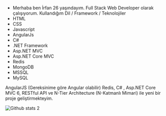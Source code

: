 - Merhaba ben İrfan 26 yaşındayım. Full Stack Web Developer olarak çalışıyorum.
Kullandığım Dil / Framework / Teknolojiler
- HTML 
- CSS
- Javascript
- AngularJs
- C#
- .NET Framework
- Asp.NET MVC
- Asp.NET Core MVC
- Redis 
- MongoDB
- MSSQL
- MySQL

AngularJS (Gereksinime göre Angular olabilir) Redis, C# , Asp.NET Core MVC 6, RESTful API ve N-Tier Architecture (N-Katmanlı Mimari) ile yeni bir proje geliştirmekteyim.


![Github stats 2](https://github-readme-stats.vercel.app/api?username=irfanKeles&show_icons=true&theme=radical)

<!---
irfanKeles/irfanKeles is a ✨ special ✨ repository because its `README.md` (this file) appears on your GitHub profile.
You can click the Preview link to take a look at your changes.
--->
